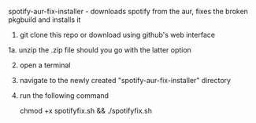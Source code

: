 spotify-aur-fix-installer - downloads spotify from the aur, fixes the broken pkgbuild and installs it

1. git clone this repo or download using github's web interface
 
1a. unzip the .zip file should you go with the latter option

2. open a terminal

3. navigate to the newly created "spotify-aur-fix-installer" directory

4. run the following command

    chmod +x spotifyfix.sh && ./spotifyfix.sh
